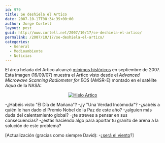 ```yaml
---
id: 979
title: Se deshiela el Artico
date: 2007-10-17T08:34:39+00:00
author: Jorge Cortell
layout: post
guid: http://www.cortell.net/2007/10/17/se-deshiela-el-artico/
permalink: /2007/10/17/se-deshiela-el-artico/
categories:
  - General
  - Medioambiente
  - Noticias
---
```

El área helada del Artico alcanzó <a title="Noticia NASA" target="_blank" href="http://earthobservatory.nasa.gov/Newsroom/NewImages/images.php3?img_id=17800">mí­nimos históricos</a> en septiembre de 2007. Esta imagen (16/09/07) muestra el Artico visto desde el _Advanced Microwave Scanning Radiometer for EOS_ (AMSR-E) montado en el satélite _Aqua_ de la NASA:

<a title="Foto Grande" target="_blank" href="http://earthobservatory.nasa.gov/Newsroom/NewImages/Images/npseaice_amsre_2007259_lrg.jpg" />

<div style="text-align: center">
  <a title="Foto Grande" target="_blank" href="http://earthobservatory.nasa.gov/Newsroom/NewImages/Images/npseaice_amsre_2007259_lrg.jpg"><img title="Hielo Artico" alt="Hielo Artico" src="http://earthobservatory.nasa.gov/Newsroom/NewImages/Images/npseaice_amsre_2007259.jpg" /></a>
</div>

-¿Habéis visto "El Dí­a de Mañana"? -¿y "Una Verdad Incómoda"? -¿sabéis a quién le han dado el Premio Nobel de la Paz de este año? -¿alguien más duda del calentamiento global? -¿te atreves a pensar en sus consecuencias? -¿estás haciendo algo para aportar tu granito de arena a la solución de este problema?

[Actualización (gracias como siempre David): -¿<a target="_blank" title="Informe NASA" href="http://ciencia.barrapunto.com/ciencia/07/10/19/0944226.shtml">será el viento</a>?]
